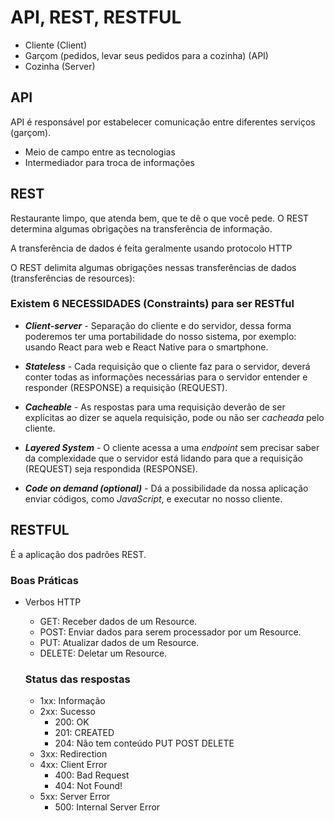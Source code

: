 # API, REST, RESTFUL

- Cliente (Client)
- Garçom (pedidos, levar seus pedidos para a cozinha) (API)
- Cozinha (Server)

## API
API é responsável por estabelecer comunicação entre diferentes serviços (garçom).
- Meio de campo entre as tecnologias
- Intermediador para troca de informações

## REST
Restaurante limpo, que atenda bem, que te dê o que você pede. O REST determina algumas obrigações na transferência de informação.

A transferência de dados é feita geralmente usando protocolo HTTP

O REST delimita algumas obrigações nessas transferências de dados (transferências de resources): 

### Existem 6 NECESSIDADES (Constraints) para ser RESTful

- **_Client-server_** -  Separação do cliente e do servidor, dessa forma poderemos ter uma portabilidade do nosso sistema, por exemplo: usando React para web e React Native para o smartphone.

- **_Stateless_** - Cada requisição que o cliente faz para o servidor, deverá conter todas as informações necessárias para o servidor entender e responder (RESPONSE) a requisição (REQUEST).

- **_Cacheable_** - As respostas para uma requisição deverão de ser explícitas ao dizer se aquela requisição, pode ou não ser _cacheada_ pelo cliente.

- **_Layered System_** - O cliente acessa a uma _endpoint_ sem precisar saber da complexidade que o servidor está lidando para que a requisição (REQUEST) seja respondida (RESPONSE).

- **_Code on demand (optional)_** - Dá a possibilidade da nossa aplicação enviar códigos, como _JavaScript_, e executar no nosso cliente.

## RESTFUL
É a aplicação dos padrões REST.

### Boas Práticas
- Verbos HTTP
  - GET: Receber dados de um Resource.
  - POST: Enviar dados para serem processador por um Resource.
  - PUT: Atualizar dados de um Resource.
  - DELETE: Deletar um Resource.

  ### Status das respostas
  - 1xx: Informação
  - 2xx: Sucesso
    - 200: OK
    - 201: CREATED
    - 204: Não tem conteúdo PUT POST DELETE
  - 3xx: Redirection
  - 4xx: Client Error
    - 400: Bad Request
    - 404: Not Found!
  - 5xx: Server Error 
    - 500: Internal Server Error
